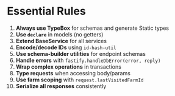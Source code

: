 # Essential Rules

1. **Always use TypeBox** for schemas and generate Static types
2. **Use `declare`** in models (no getters)
3. **Extend BaseService** for all services
4. **Encode/decode IDs** using `id-hash-util`
5. **Use schema-builder utilities** for endpoint schemas
6. **Handle errors** with `fastify.handleDbError(error, reply)`
7. **Wrap complex operations** in transactions
8. **Type requests** when accessing body/params
9. **Use farm scoping** with `request.lastVisitedFarmId`
10. **Serialize all responses** consistently
